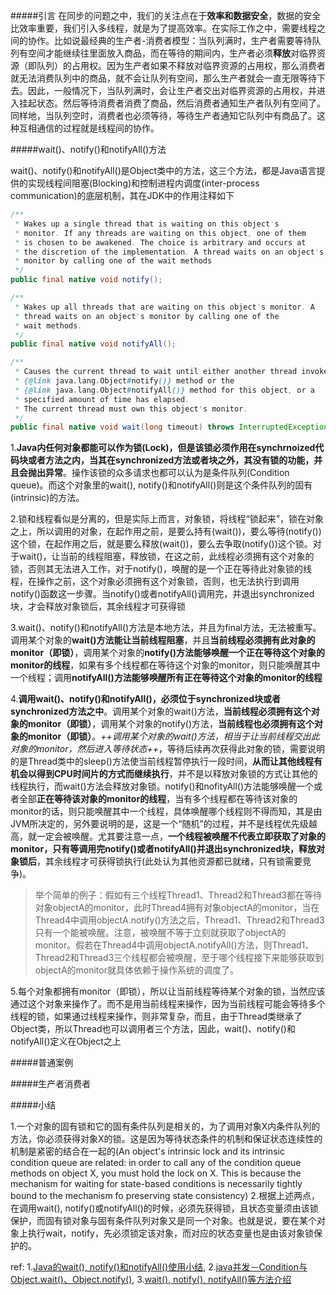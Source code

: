 #####引言
在同步的问题之中，我们的关注点在于**效率和数据安全**，数据的安全比效率重要，我们引入多线程，就是为了提高效率。在实际工作之中，需要线程之间的协作。比如说最经典的生产者-消费者模型：当队列满时，生产者需要等待队列有空间才能继续往里面放入商品，而在等待的期间内，生产者必须**释放**对临界资源（即队列）的占用权。因为生产者如果不释放对临界资源的占用权，那么消费者就无法消费队列中的商品，就不会让队列有空间，那么生产者就会一直无限等待下去。因此，一般情况下，当队列满时，会让生产者交出对临界资源的占用权，并进入挂起状态。然后等待消费者消费了商品，然后消费者通知生产者队列有空间了。同样地，当队列空时，消费者也必须等待，等待生产者通知它队列中有商品了。这种互相通信的过程就是线程间的协作。

#####wait()、notify()和notifyAll()方法

wait()、notify()和notifyAll()是Object类中的方法，这三个方法，都是Java语言提供的实现线程间阻塞(Blocking)和控制进程内调度(inter-process communication)的底层机制，其在JDK中的作用注释如下
```java
/**
 * Wakes up a single thread that is waiting on this object's
 * monitor. If any threads are waiting on this object, one of them
 * is chosen to be awakened. The choice is arbitrary and occurs at
 * the discretion of the implementation. A thread waits on an object's
 * monitor by calling one of the wait methods
 */
public final native void notify();

/**
 * Wakes up all threads that are waiting on this object's monitor. A
 * thread waits on an object's monitor by calling one of the
 * wait methods.
 */
public final native void notifyAll();

/**
 * Causes the current thread to wait until either another thread invokes the
 * {@link java.lang.Object#notify()} method or the
 * {@link java.lang.Object#notifyAll()} method for this object, or a
 * specified amount of time has elapsed.
 * The current thread must own this object's monitor.
 */
public final native void wait(long timeout) throws InterruptedException;

```


1.**Java内任何对象都能可以作为锁(Lock)，但是该锁必须作用在synchrnoized代码块或者方法之内，当其在synchronized方法或者块之外，其没有锁的功能，并且会抛出异常**。操作该锁的众多请求也都可以认为是条件队列(Condition queue)。而这个对象里的wait(), notify()和notifyAll()则是这个条件队列的固有(intrinsic)的方法。

2.锁和线程看似是分离的，但是实际上而言，对象锁，将线程“锁起来”，锁在对象之上，所以调用的对象，在起作用之前，是要么持有(wait())，要么等待(notify())这个锁，在起作用之后，就是要么释放(wait())，要么去争取(notify())这个锁。对于wait()，让当前的线程阻塞，释放锁，在这之前，此线程必须拥有这个对象的锁，否则其无法进入工作，对于notify()，唤醒的是一个正在等待此对象锁的线程，在操作之前，这个对象必须拥有这个对象锁，否则，也无法执行到调用notify()函数这一步骤。当notify()或者notifyAll()调用完，并退出synchronized块，才会释放对象锁后，其余线程才可获得锁

3.wait()、notify()和notifyAll()方法是本地方法，并且为final方法，无法被重写。调用某个对象的**wait()**方法能**让当前线程阻塞**，并且**当前线程必须拥有此对象的monitor（即锁）**，调用某个对象的**notify()**方法能够**唤醒一个正在等待这个对象的monitor的线程**，如果有多个线程都在等待这个对象的monitor，则只能唤醒其中一个线程；调用**notifyAll()**方法能够**唤醒所有正在等待这个对象的monitor的线程**

4.**调用wait()、notify()和notifyAll()，必须位于synchronized块或者synchronized方法之中**。调用某个对象的wait()方法，**当前线程必须拥有这个对象的monitor（即锁）**，调用某个对象的notify()方法，**当前线程也必须拥有这个对象的monitor（即锁）**。*++调用某个对象的wait()方法，相当于让当前线程交出此对象的monitor，然后进入等待状态++*，等待后续再次获得此对象的锁，需要说明的是Thread类中的sleep()方法使当前线程暂停执行一段时间，**从而让其他线程有机会以得到CPU时间片的方式而继续执行**，并不是以释放对象锁的方式让其他的线程执行，而wait()方法会释放对象锁。notify()和nofityAll()方法能够唤醒一个或者全部**正在等待该对象的monitor的线程**，当有多个线程都在等待该对象的monitor的话，则只能唤醒其中一个线程，具体唤醒哪个线程则不得而知，其是由JVM所决定的，另外要说明的是，这是一个“随机”的过程，并不是线程优先级越高，就一定会被唤醒。尤其要注意一点，**一个线程被唤醒不代表立即获取了对象的monitor，只有等调用完notify()或者notifyAll()并退出synchronized块，释放对象锁后**，其余线程才可获得锁执行(此处认为其他资源都已就绪，只有锁需要竞争)。
>举个简单的例子：假如有三个线程Thread1、Thread2和Thread3都在等待对象objectA的monitor，此时Thread4拥有对象objectA的monitor，当在Thread4中调用objectA.notify()方法之后，Thread1、Thread2和Thread3只有一个能被唤醒。注意，被唤醒不等于立刻就获取了objectA的monitor。假若在Thread4中调用objectA.notifyAll()方法，则Thread1、Thread2和Thread3三个线程都会被唤醒，至于哪个线程接下来能够获取到objectA的monitor就具体依赖于操作系统的调度了。

5.每个对象都拥有monitor（即锁），所以让当前线程等待某个对象的锁，当然应该通过这个对象来操作了。而不是用当前线程来操作，因为当前线程可能会等待多个线程的锁，如果通过线程来操作，则非常复杂，而且，由于Thread类继承了Object类，所以Thread也可以调用者三个方法，因此，wait()、notify()和notifyAll()定义在Object之上

#####普通案例

#####生产者消费者

#####小结

1.一个对象的固有锁和它的固有条件队列是相关的，为了调用对象X内条件队列的方法，你必须获得对象X的锁。这是因为等待状态条件的机制和保证状态连续性的机制是紧密的结合在一起的(An object's intrinsic lock and its intrinsic condition queue are related: in order to call any of the condition queue methods on object X, you must hold the lock on X. This is because the mechanism for waiting for state-based conditions is necessarily tightly bound to the mechanism fo preserving state consistency)
2.根据上述两点，在调用wait(), notify()或notifyAll()的时候，必须先获得锁，且状态变量须由该锁保护，而固有锁对象与固有条件队列对象又是同一个对象。也就是说，要在某个对象上执行wait，notify，先必须锁定该对象，而对应的状态变量也是由该对象锁保护的。


ref:
1.[Java的wait(), notify()和notifyAll()使用小结](http://www.cnblogs.com/techyc/p/3272321.html), 2.[java并发－Condition与Object.wait()、Object.notify()](http://www.cnblogs.com/csuwater/p/5411693.html), 3.[wait(), notify(), notifyAll()等方法介绍](http://www.cnblogs.com/skywang12345/p/3479224.html)

